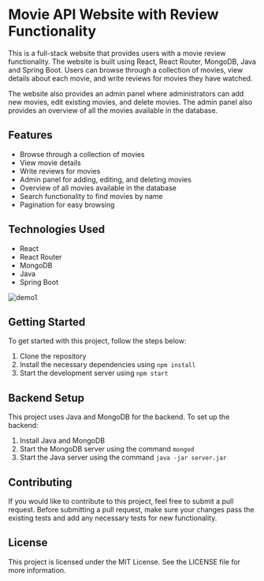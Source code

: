 # Movie API Website with Review Functionality

This is a full-stack website that provides users with a movie review functionality. The website is built using React, React Router, MongoDB, Java and Spring Boot. Users can browse through a collection of movies, view details about each movie, and write reviews for movies they have watched. 

The website also provides an admin panel where administrators can add new movies, edit existing movies, and delete movies. The admin panel also provides an overview of all the movies available in the database.

## Features

- Browse through a collection of movies
- View movie details
- Write reviews for movies
- Admin panel for adding, editing, and deleting movies
- Overview of all movies available in the database
- Search functionality to find movies by name
- Pagination for easy browsing

## Technologies Used

- React
- React Router
- MongoDB
- Java
- Spring Boot


![demo1](https://user-images.githubusercontent.com/43922158/220765283-33550b8e-a167-400a-8c1c-9a728037ae0c.gif)

## Getting Started

To get started with this project, follow the steps below:

1. Clone the repository
2. Install the necessary dependencies using `npm install`
3. Start the development server using `npm start`

## Backend Setup

This project uses Java and MongoDB for the backend. To set up the backend:

1. Install Java and MongoDB
2. Start the MongoDB server using the command `mongod`
3. Start the Java server using the command `java -jar server.jar`

## Contributing

If you would like to contribute to this project, feel free to submit a pull request. Before submitting a pull request, make sure your changes pass the existing tests and add any necessary tests for new functionality.

## License

This project is licensed under the MIT License. See the LICENSE file for more information.
